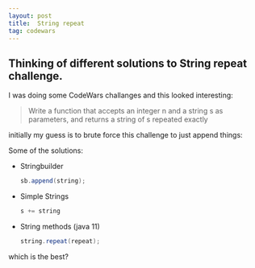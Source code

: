 ```yaml
---
layout: post
title:  String repeat
tag: codewars
---
```



## Thinking of different solutions to String repeat challenge.

I was doing some CodeWars challanges and this looked interesting:

> Write a function that accepts an integer n and a string s as parameters, and returns a string of s repeated exactly

initially my guess is to brute force this challenge to just append things:

Some of the solutions:
- Stringbuilder
  ```java
  sb.append(string);
  ```
- Simple Strings
  ```java
  s += string
  ```
- String methods (java 11)
  ```java
  string.repeat(repeat);
  ```


which is the best?
